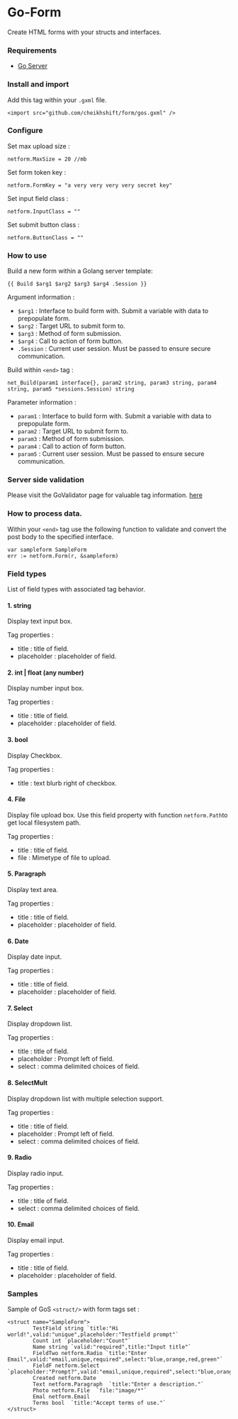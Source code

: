 # Go-Form
Create HTML forms with your structs and interfaces.

### Requirements
- [Go Server](http://golangserver.com)


### Install and import
Add this tag within your `.gxml` file.

	<import src="github.com/cheikhshift/form/gos.gxml" />	


### Configure
Set max upload size :	

	netform.MaxSize = 20 //mb
Set form token key :
	
	netform.FormKey = "a very very very very secret key"
Set input field class :
	
	netform.InputClass = ""
Set submit button class :
	
	netform.ButtonClass = ""
### How to use

Build a new form within a Golang server template:
							
	{{ Build $arg1 $arg2 $arg3 $arg4 .Session }}
			
Argument information :

- `$arg1` : Interface to build form with. Submit a variable with data to prepopulate form.
- `$arg2` :  Target URL to submit form to.
- `$arg3` : Method of form submission.
- `$arg4` : Call to action of form button.
- `.Session` :  Current user session. Must be passed to ensure secure communication.
		
Build within `<end>` tag :

	net_Build(param1 interface{}, param2 string, param3 string, param4 string, param5 *sessions.Session) string

Parameter information :

- `param1` : Interface to build form with. Submit a variable with data to prepopulate form.
- `param2` :  Target URL to submit form to.
- `param3` : Method of form submission.
- `param4` : Call to action of form button.
- `param5` :  Current user session. Must be passed to ensure secure communication.

### Server side validation
Please visit the GoValidator page for valuable tag information. [here](https://github.com/asaskevich/govalidator)

### How to process data.
Within your `<end>` tag use the following function to validate and convert the post body to the specified interface.

	var sampleform SampleForm
    err := netform.Form(r, &sampleform)

### Field types
List of field types with associated tag behavior.


#### 1. string
Display text input box.

Tag properties :
- title : title of field.
- placeholder : placeholder of field.

#### 2. int | float (any number)
Display number input box.

Tag properties :
- title : title of field.
- placeholder : placeholder of field.

#### 3. bool
Display Checkbox.

Tag properties :
- title : text blurb right of checkbox.

#### 4. File
Display file upload box. Use this field property with function `netform.Path`to get local filesystem path.

Tag properties :
- title : title of field.
- file : Mimetype of file to upload. 

#### 5. Paragraph
Display text area.

Tag properties :
- title : title of field.
- placeholder : placeholder of field.

#### 6. Date
Display date input.

Tag properties :
- title : title of field.
- placeholder : placeholder of field.

#### 7. Select
Display dropdown list.

Tag properties :
- title : title of field.
- placeholder : Prompt left of field.
- select : comma delimited choices of field.

#### 8. SelectMult
Display dropdown list with multiple selection support.

Tag properties :
- title : title of field.
- placeholder : Prompt left of field.
- select : comma delimited choices of field.

#### 9. Radio
Display radio input.

Tag properties :
- title : title of field.
- select : comma delimited choices of field.

#### 10. Email
Display email input.

Tag properties :
- title : title of field.
- placeholder : placeholder of field.


### Samples

Sample of GoS `<struct/>` with form tags set : 

	<struct name="SampleForm">
			TestField string `title:"Hi world!",valid:"unique",placeholder:"Testfield prompt"`
			Count int `placeholder:"Count"`
			Name string `valid:"required",title:"Input title"`
			FieldTwo netform.Radio `title:"Enter Email",valid:"email,unique,required",select:"blue,orange,red,green"`
			FieldF netform.Select `placeholder:"Prompt?",valid:"email,unique,required",select:"blue,orange,red,green"`
			Created netform.Date
			Text netform.Paragraph 	`title:"Enter a description."`
			Photo netform.File 	`file:"image/*"`
			Emal netform.Email
			Terms bool	`title:"Accept terms of use."`
	</struct>
